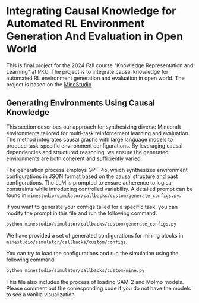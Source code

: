 <!--
 * @Date: 2024-11-30 13:20:04
 * @LastEditors: muzhancun muzhancun@126.com
 * @LastEditTime: 2025-01-21 21:00:05
 * @FilePath: /CausalEnvGeneration/README.md
-->

# Integrating Causal Knowledge for Automated RL Environment Generation And Evaluation in Open World

This is final project for the 2024 Fall course "Knowledge Representation and Learning" at PKU. The project is to integrate causal knowledge for automated RL environment generation and evaluation in open world. The project is based on the [MineStudio](https://github.com/CraftJarvis/MineStudio)

## Generating Environments Using Causal Knowledge

This section describes our approach for synthesizing diverse Minecraft environments tailored for multi-task reinforcement learning and evaluation. The method integrates causal graphs with large language models to produce task-specific environment configurations. By leveraging causal dependencies and structured reasoning, we ensure the generated environments are both coherent and sufficiently varied.

The generation process employs GPT-4o, which synthesizes environment configurations in JSON format based on the causal structure and past configurations. The LLM is prompted to ensure adherence to logical constraints while introducing controlled variability. A detailed prompt can be found in `minestudio/simulator/callbacks/custom/generate_configs.py`.

If you want to generate your configs tailed for a specific task, you can modify the prompt in this file and run the following command:
```bash
python minestudio/simulator/callbacks/custom/generate_configs.py
```

We have provided a set of generated configurations for mining blocks in `minestudio/simulator/callbacks/custom/configs`.

You can try to load the configurations and run the simulation using the following command:
```bash
python minestudio/simulator/callbacks/custom/mine.py
```
This file also includes the process of loading SAM-2 and Molmo models.
Please comment out the corresponding code if you do not have the models to see a vanilla visualization.